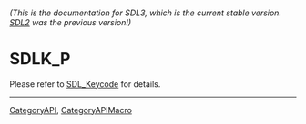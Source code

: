 ###### (This is the documentation for SDL3, which is the current stable version. [SDL2](https://wiki.libsdl.org/SDL2/) was the previous version!)
# SDLK_P

Please refer to [SDL_Keycode](SDL_Keycode) for details.

----
[CategoryAPI](CategoryAPI), [CategoryAPIMacro](CategoryAPIMacro)

